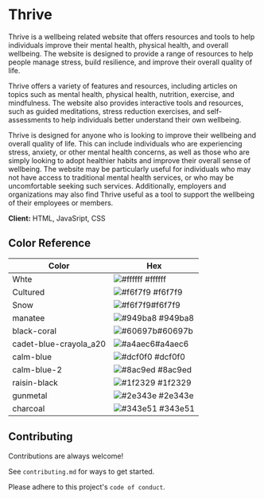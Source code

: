 
# Thrive

Thrive is a wellbeing related website that offers resources and tools to help individuals improve their mental health, physical health, and overall wellbeing. The website is designed to provide a range of resources to help people manage stress, build resilience, and improve their overall quality of life.

Thrive offers a variety of features and resources, including articles on topics such as mental health, physical health, nutrition, exercise, and mindfulness. The website also provides interactive tools and resources, such as guided meditations, stress reduction exercises, and self-assessments to help individuals better understand their own wellbeing.

Thrive is designed for anyone who is looking to improve their wellbeing and overall quality of life. This can include individuals who are experiencing stress, anxiety, or other mental health concerns, as well as those who are simply looking to adopt healthier habits and improve their overall sense of wellbeing. The website may be particularly useful for individuals who may not have access to traditional mental health services, or who may be uncomfortable seeking such services. Additionally, employers and organizations may also find Thrive useful as a tool to support the wellbeing of their employees or members.






**Client:** HTML, JavaSript, CSS


## Color Reference

| Color             | Hex                                                                |
| ----------------- | ------------------------------------------------------------------ |
| Whte | ![#ffffff](https://via.placeholder.com/10/ffffff?text=+) #ffffff |
| Cultured | ![#f6f7f9](https://via.placeholder.com/10/f6f7f9?text=+) #f6f7f9 |
| Snow | ![#f6f7f9](https://via.placeholder.com/10/f6f7f9?text=+)#f6f7f9 |
| manatee | ![#949ba8](https://via.placeholder.com/10/949ba8?text=+) #949ba8 |
| black-coral | ![#60697b](https://via.placeholder.com/10/60697b?text=+)#60697b |
| cadet-blue-crayola_a20 | ![#a4aec6](https://via.placeholder.com/10/a4aec6?text=+)#a4aec6 |
| calm-blue | ![#dcf0f0](https://via.placeholder.com/10/dcf0f0?text=+) #dcf0f0 |
| calm-blue-2 | ![#8ac9ed](https://via.placeholder.com/10/8ac9ed?text=+) #8ac9ed |
| raisin-black | ![#1f2329](https://via.placeholder.com/10/1f2329?text=+) #1f2329 |
| gunmetal | ![#2e343e](https://via.placeholder.com/10/2e343e?text=+) #2e343e |
| charcoal | ![#343e51](https://via.placeholder.com/10/343e51?text=+) #343e51 |


## Contributing

Contributions are always welcome!

See `contributing.md` for ways to get started.

Please adhere to this project's `code of conduct`.

